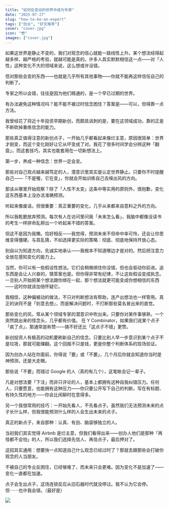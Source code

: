```yaml
---
title: "如何在变动的世界中成为专家"
date: "2025-07-27"
slug: "how-to-be-an-expert"
tags: ["创业", "好文推荐"]
cover: "cover.jpg"
icon: "😎"
images: ["cover.jpg"]
---
```

如果这世界是静止不变的，我们对观念的信心就能一路线性上升。某个想法经得起越多样、越严格的考验，就越可能是真的。许多人其实默默相信这一点——对「人性」这种变化不大的领域来说，这么想或许没错。



但对那些会变的东西——也就是几乎所有其他事物——你就不能再这样信任自己的判断了。



专家之所以会错，往往是因为他们精通的，是一个早已过期的世界。



有办法避免这种情况吗？能不能不被过时信念困住？答案是——可以，但得靠一点方法。



我曾经花了将近十年投资早期新创，而颇具讽刺的是，要在这领域成功，靠的正是不断砍掉重练信念的能力。



那些真正值得注意的新创点子，一开始几乎都看起来像烂主意，原因很简单：世界才刚变，而这个变化刚好让它从坏变成了对。我花了很多时间学会分辨这种「翻盘」，而这套技巧，其实也能套用在一切新想法上。



第一步，养成一种信念：世界一定会变。



那些对自己观点越来越笃定的人，潜意识里其实是认定世界静止。只要你不时提醒自己——「不是喔，它在变」，你就会开始训练自己去嗅出风的方向。



那该从哪里开始观察？除了「人性不太变」这条中等实用的原则外，很抱歉，变化这东西基本上没办法准确预测。



听起来像废话，但很重要：真正重要的变化，几乎从来都来自意料之外的方向。



所以我乾脆放弃预测。每次有人在访问里问我「未来怎么看」，我脑中都像没读书的考生一样拼命乱掰出一个听起来不错的答案。



但这不是因为我懒。恰好相反——我觉得，预测未来不但命中率可怜，还会让你思维变得僵硬。与其乱猜，不如选择更实际的策略：彻底、彻底地保持开放心态。



别自以为知道方向，先诚实地承认——我根本不知道哪边才是对的。然后把注意力全放在感知变化的能力上。



当然，你可以有一些假设性想法。它们会稍微绑住你没错，但也会驱动你前进。追东西是会让人兴奋的，猜答案也是。但你得非常有纪律，不让这些假设变成执念。
一旦别人开始把某个想法跟你绑在一起，那个想法就更可能变成你想相信的东西——这时你就该加倍怀疑它。



我相信，这种偏被动的做法，不只对判断想法有帮助，连产出想法也一样管用。真正的诀窍不是「刻意去想」，而是解决问题时，不打断那些莫名冒出来的直觉。



那些变化的风，常从某个领域专家的潜意识中吹出来。只要你对某件事够熟，一个突然跳出来的怪念头，几乎都有价值。
在 Y Combinator，如果我们说某个点子「疯了点」，那通常是称赞——搞不好还比「这点子不错」更赞。



新创投资人有极高的动机要刷新自己的信念。只要比别人早一步意识到某个点子不是垃圾，那就可能赚翻。这个回报不只是钱，更是你整个判断体系的现场验证。



因为创办人站在你面前，你得说「要」或「不要」，几个月后你就会知道你当时是神预测，还是大走眼。



那些说「不要」而错过 Google 的人（真的有几个），这笔帐会记一辈子。



凡是对想法要「下注」而非只评论的人，基本上都拥有这种自我纠错压力。任何人，只要愿意，也能拥有这种压力——你只要公开写下自己的判断。写在有标题、有持久性的地方——你会比闲聊时在意得多。



另一个我很常用的技巧：一开始先看人，不先看点子。虽然我们无法预测未来的点子长什么样，但我很能预测什么样的人会生出未来的点子。



真正的新点子，来自那种：认真、有劲、脑袋够独立的人。



当初我们其实觉得 Airbnb 是烂主意，但我们看得出来——创办人他们是那种「再怪都不会怕」的人，所以我们选择先信人、再信点子，最后押对了。



这招其实通用：想要快一点知道自己什么观念已经过时了？那就去跟那些会打破你观念的人当朋友。



不被自己的专业反困住，已经够难了，而未来只会更难。因为变化不是加速了——变化一直都在加速。



点子会生出点子，这场连锁反应从旧石器时代就没停过。我不认为它会停。
但⋯⋯也许我会错。（最好是）




![](https://prod-files-secure.s3.us-west-2.amazonaws.com/112d0858-5090-4d34-a606-b75eb8d65fd2/46476355-9cf3-4e99-9b7a-3531bc426380/1000202064.png?X-Amz-Algorithm=AWS4-HMAC-SHA256&X-Amz-Content-Sha256=UNSIGNED-PAYLOAD&X-Amz-Credential=ASIAZI2LB4666QBK4FRP%2F20250730%2Fus-west-2%2Fs3%2Faws4_request&X-Amz-Date=20250730T164550Z&X-Amz-Expires=3600&X-Amz-Security-Token=IQoJb3JpZ2luX2VjEJf%2F%2F%2F%2F%2F%2F%2F%2F%2F%2FwEaCXVzLXdlc3QtMiJHMEUCIQCByefLvWVi2uC56yJWetBEr%2Bf9psxR3LUdoNxCDnKmtgIgOR9Ew2AURdaCS3aHHFGl49JP7XawtgkdpOcb0K%2FifwkqiAQIwP%2F%2F%2F%2F%2F%2F%2F%2F%2F%2FARAAGgw2Mzc0MjMxODM4MDUiDCOnk7copQXKbWWzlSrcAxvVUsvECrXFSmY2oSygdxe%2BERpN8gFFDLcMdhsE26NplfRuPFBzDKjDnp0TlwkaxqvGnjhNq2jYhovyWKsV%2BEs8utvye%2BS%2F4mk5lEtRZDws8wYPYtZU%2FdxSRdC2nCWyM%2BKKQETR5tbDRWuU6hBFmoiZrWpHaPyjZig3WQm0%2BIhcDTl2g9W1FUcA3hTIxtXbbbK5g4GRnWxFgnSm6KtXQErm7uNus68QnfRZvH648c9Djiw8It%2FXFxxZ8k%2FZZ85aLm2qKm1kjaShuU1CVyCgHA8pcDleIIt%2Bt8hCYsWhiboeut37LcKOKCESFgaFL%2BJ8PtRCtP7L%2Bsn42hfZEEvqW%2FI3GpITjJ433z4rbYKjR0UvS8kub51GAMxF%2Bp2OvvBcXZ5O0Tp4%2BESN%2Bf6nTHLlbu4fJEBHa%2FJzad82uYUQi0bVTD0%2FQO5A%2BtvfOCOJX4s0ex%2BfelyfpENb3hhiu4VSR96PZua2%2B0ZvLS4Rac%2FRxLPfUazT0vzIy25O6iviRHELI%2FU8bUH8mbdfCTgiN%2B%2FTBhuRFEAsqKB61oEeP4PgphCUQME6c%2ByY1t8elUjBlFvOAvqfS5Dd245WUXnVHgibOG3h%2FRU%2Blu1zDBAL4WwIc8w1k%2BvWl%2BUjGavPHOLCMKjnqMQGOqUB0H%2FGwH2UOz3p2WVqIQM%2BfWyK85Le80ONfB%2B2UdFFmeonYKRhum%2BOTx7NdURfCvUZJuVKYDnhjof2qpAR9CyRcvKXeIhQJEPmTy4kPFOPDpLTsFjKwam8rIsPBn6eGjKFPP6BazDkMVQDgQzkL%2FG0N%2BJkRhg1YilguhSPghU%2FE0Xr5SDpgNQEnRDaLSJUK9hwAgvYWup%2Bk1icay7VvRa9jEliq99w&X-Amz-Signature=acecb6d0a544e5a51ceefb3f485079fac64959bd63af5b8a7c6a4a9e9dc913bb&X-Amz-SignedHeaders=host&x-amz-checksum-mode=ENABLED&x-id=GetObject)

